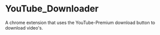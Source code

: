 # YouTube_Downloader
A chrome extension that uses the YouTube-Premium download button to download video's.
